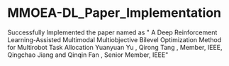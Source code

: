 # MMOEA-DL_Paper_Implementation
Successfully Implemented the paper named as " A Deep Reinforcement Learning-Assisted  Multimodal Multiobjective Bilevel Optimization  Method for Multirobot Task Allocation  Yuanyuan Yu  , Qirong Tang  , Member, IEEE, Qingchao Jiang  and Qinqin Fan  , Senior Member, IEEE"
